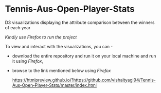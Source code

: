 # Tennis-Aus-Open-Player-Stats
D3 visualizations displaying the attribute comparison between the winners of each year

*Kindly use Firefox to run the project*

To view and interact with the visualizations, you can -
- download the entire repository and run it on your local machine and run it using *Firefox*,
- browse to the link mentioned below using *Firefox*

  https://htmlpreview.github.io/?https://github.com/vishaltyagi94/Tennis-Aus-Open-Player-Stats/master/index.html
